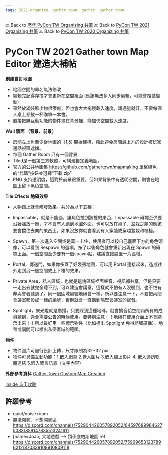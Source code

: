 ```yaml
---
tags: 2021-organize, gather.town, gather, gather town
---
```


🔙 Back to [歷年 PyCon TW Organizing 共筆](/ryPr7SFyP/%2FHM5mHCFKQCu7-W5ea8ITcw%3Fview)
🔙 Back to [PyCon TW 2021 Organizing 共筆](/Wb9vQrfJQk-5tPoPR23hwA)
🔙 Back to [PyCon TW 2020 Organizing 共筆](/5u84SOprTUeQYBR57TH49w)

# PyCon TW 2021 Gather town Map Editor 建造大補帖
**創建自訂地圖**
* 地圖空間的命名無法修改
* 編輯完記得存擋才會更新在空間裡面 (應該無法多人同步編輯，可能會覆蓋變動)
* 雖然放滿裝飾小物很療癒，但也會大大拖慢載入速度，請適量就好，不要每個人桌上都放一杯咖啡一本書。
* 直接把無互動功能的物件畫在背景裡，能加快空間載入速度。

**Ｗall 牆面 （背景、前景）**
* 房間左上角至少從地圖的（1,5) 開始建構，藉此避免房間最上方的設計被玩家通話視窗遮擋。
* 每個 Gather Room 只有一個背景
* Tiled是一個第三方軟體，可構建自定義地圖。
* 官方的公共地圖集 https://github.com/gathertown/mapmaking 單擊綠色的“代碼”按鈕並選擇“下載 zip”
* PNG 支持透明度，這對於前景很重要，但如果背景中有透明空間，則會在地圖上留下黑色空間。

**Tile Effects  地磚效果**
* 人物踏上就會觸發效果。共分為以下五種：
* Impassable，就是不能過，讓角色撞到該撞的東西，Impassable 磚塊至少要沿著牆放一圈，才不會有人跑到地圖外面，也可以放在桌子、盆栽之類的應該要會擋住去向的東西上。如果沒放你就會看到有人穿牆或穿越盆栽和櫃檯。

* Spawn，第一次進入空間或是萬一卡住，使用者可以按自己畫面下方的角色頭像，可以看到 Respawn 的選項，按了以後角色就會重新出現在 Spawn 的磚塊上面。一個空間至少要有一個spawn點，建議直接設置一片區域。

* Portal，傳送門，如果你多蓋了好幾張地圖，可以用 Portal 連接起來，造成往外走到另一個空間或上下樓的效果。

* Private Area，私人區域，也就是這塊區域裡面聲音、視訊都共享，但是只要一走出去就完全聽不到。可以建造會議室，這樣就不怕有人沒聽到，也不怕有非與會者聽到了。同一個區域編號地磚會一樣，所以要注意一下，不要把兩間會議室都設成一樣的編號，否則就會一直聽到隔壁會議室的聲音。

* Spotlight，聚光燈就是廣播，只要踩到這種地磚，就會擴音給空間內所有的成員聽到，適合需要公告的時候使用。要特別注意！！地磚在使用介面上不會顯示出來！！所以最好用一些標示物件（比如標出 Spotlight 免得誤觸廣播）、地毯或隔間可以標出私密區域的範圍。


**物件**
* 物件圖片可自行設計上傳，尺寸限制為32*32 pix
* 物件可具備互動功能：1.嵌入網頁 2.嵌入圖片 3.嵌入線上影片 4. 嵌入通訊軟體連結 5.嵌入留言訊息（文字內容）


**外部參考資料**
[Gather.Town Custom Map Creation](https://docs.google.com/document/d/e/2PACX-1vQrz8JSQv83CfoOXWm4Ja03BITBlV9GDdTbcPQ1uZUXrkd-34FWxnD4vHdFgxAAoNZrmCQEtBV7XP8Q/pub)

[inside ＧＴ攻略](https://www.inside.com.tw/feature/covid-19-digital-transformation/23708-how-to-gather-town)

## 許願參考

- quiet/noise room
- 無法開麥、不想開麥區  https://discord.com/channels/752904426057892052/845976899846275083/859147835513241611
- [name=JoJo] 大地遊戲 --> 類伊底帕斯地圖 ref https://discord.com/channels/752904426057892052/759696531237896212/870339108910809118